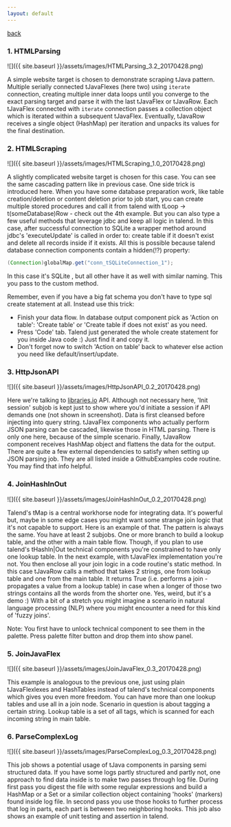 ```yaml
---
layout: default
---
```

[back](./)

### 1. HTMLParsing
![]({{ site.baseurl }}/assets/images/HTMLParsing_3.2_20170428.png)

A simple website target is chosen to demonstrate scraping tJava pattern. Multiple serially connected tJavaFlexes (here two) using `iterate` connection, creating multiple inner data loops until you converge to the exact parsing target and parse it with the last tJavaFlex or tJavaRow. Each tJavaFlex connected with `iterate` connection passes a collection object which is iterated within a subsequent tJavaFlex. Eventually, tJavaRow receives a single object (HashMap) per iteration and unpacks its values for the final destination.

### 2. HTMLScraping
![]({{ site.baseurl }}/assets/images/HTMLScraping_1.0_20170428.png)

A slightly complicated website target is chosen for this case. You can see the same cascading pattern like in previous case. One side trick is introduced here. When you have some database preparation work, like table creation/deletion or content deletion prior to job start, you can create multiple stored procedures and call it from talend with tLoop -> t(someDatabase)Row - check out the 4th example. But you can also type a few useful methods that leverage jdbc and keep all logic in talend. In this case, after successful connection to SQLite a wrapper method around jdbc's 'executeUpdate' is called in order to: create table if it doesn't exist and delete all records inside if it exists. All this is possible because talend database connection components contain a hidden(!?) property:
```Java
(Connection)globalMap.get("conn_tSQLiteConnection_1");
```
In this case it's SQLite , but all other have it as well with similar naming. This you pass to the custom method. 

Remember, even if you have a big fat schema you don't have to type sql create statement at all. Instead use this trick:
* Finish your data flow. In database output component pick as 'Action on table': 'Create table' or 'Create table if does not exist' as you need.
* Press 'Code' tab. Talend just generated the whole create statement for you inside Java code :) Just find it and copy it. 
* Don't forget now to switch 'Action on table' back to whatever else action you need like default/insert/update.  
### 3. HttpJsonAPI
![]({{ site.baseurl }}/assets/images/HttpJsonAPI_0.2_20170428.png)

Here we're talking to [libraries.io](https://libraries.io/) API. Although not necessary here, 'Init session' subjob is kept just to show where you'd initiate a session if API demands one (not shown in screenshot). 
Data is first cleansed before injecting into query string. tJavaFlex components who actually perform JSON parsing can be cascaded, likewise those in HTML parsing. There is only one here, because of the simple scenario. Finally, tJavaRow component receives HashMap object and flattens the data for the output. There are quite a few external dependencies to satisfy when setting up JSON parsing job. They are all listed inside a GithubExamples code routine. You may find that info helpful. 

### 4. JoinHashInOut
![]({{ site.baseurl }}/assets/images/JoinHashInOut_0.2_20170428.png)

Talend's tMap is a central workhorse node for integrating data. It's powerful but, maybe in some edge cases you might want some strange join logic that it's not capable to support. Here is an example of that. The pattern is always the same. You have at least 2 subjobs. One or more branch to build a lookup table, and the other with a main table flow. Though, if you plan to use talend's tHashIn\|Out technical components you're constrained to have only one lookup table. In the next example, with tJavaFlex implementation you're not. You then enclose all your join logic in a code routine's static method. In this case tJavaRow calls a method that takes 2 strings, one from lookup table and one from the main table. It returns True (i.e. performs a join - propagates a value from a lookup table) in case when a longer of those two strings contains all the words from the shorter one. Yes, weird, but it's a demo :) With a bit of a stretch you might imagine a scenario in natural language processing (NLP) where you might encounter a need for this kind of 'fuzzy joins'.

Note: You first have to unlock technical component to see them in the palette. Press palette filter button and drop them into show panel.

### 5. JoinJavaFlex
![]({{ site.baseurl }}/assets/images/JoinJavaFlex_0.3_20170428.png)

This example is analogous to the previous one, just using plain tJavaFlexlexes and HashTables instead of talend's technical components which gives you even more freedom. You can have more than one lookup tables and use all in a join node. Scenario in question is about tagging a certain string. Lookup table is a set of all tags, which is scanned for each incoming string in main table.

### 6. ParseComplexLog
![]({{ site.baseurl }}/assets/images/ParseComplexLog_0.3_20170428.png)

This job shows a potential usage of tJava components in parsing semi structured data. If you have some logs partly structured and partly not, one approach to find data inside is to make two passes through log file. During first pass you digest the file with some regular expressions and build a HashMap or a Set or a similar collection object containing 'hooks' (markers) found inside log file. In second pass you use those hooks to further process that log in parts, each part is between two neighboring hooks. This job also shows an example of unit testing and assertion in talend.  
